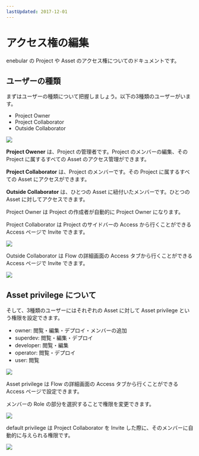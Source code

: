 ```yaml
---
lastUpdated: 2017-12-01
---
```


# アクセス権の編集

enebular の Project や Asset のアクセス権についてのドキュメントです。

## ユーザーの種類

まずはユーザーの種類について把握しましょう。以下の3種類のユーザーがいます。

- Project Owner
- Project Collaborator
- Outside Collaborator

![](/_asset/images/enebular-developers-aboutaccess.png)

**Project Owener** は、Project の管理者です。Project のメンバーの編集、その Project に属するすべての Asset のアクセス管理ができます。

**Project Collaborator** は、Project のメンバーです。その Project に属するすべての Asset にアクセスができます。

**Outside Collaborator** は、ひとつの Asset に紐付いたメンバーです。ひとつの Asset に対してアクセスできます。

Project Owner は Project の作成者が自動的に Project Owner になります。

Project Collaborator は Project のサイドバーの Access から行くことができる Access ページで Invite できます。

![](https://i.gyazo.com/de4082a2bf03d51d473dbb1e9bf5f78b.png)

Outside Collaborator は Flow の詳細画面の Access タブから行くことができる Access ページで Invite できます。

![](https://i.gyazo.com/cc774e8f901c3629f2c79098172dba61.png)


## Asset privilege について

そして、3種類のユーザーにはそれぞれの Asset に対して Asset privilege という権限を設定できます。

- owner: 閲覧・編集・デプロイ・メンバーの追加
- superdev: 閲覧・編集・デプロイ
- developer: 閲覧・編集
- operator: 閲覧・デプロイ
- user: 閲覧

![](/_asset/images/enebular-developers-assetprivilege.png)

Asset privilege は Flow の詳細画面の Access タブから行くことができる Access ページで設定できます。

メンバーの Role の部分を選択することで権限を変更できます。

![](https://i.gyazo.com/b6ba9650ebedf08291983c7e472146e0.png)

default privilege は Project Collaborator を Invite した際に、そのメンバーに自動的に与えられる権限です。

![](https://i.gyazo.com/5d2970b4226d5633c2e81f7abc5f721f.png)